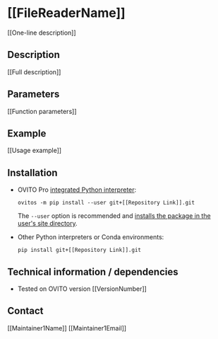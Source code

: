 # [[FileReaderName]]
[[One-line description]]

## Description
[[Full description]]

## Parameters 
[[Function parameters]]

## Example
[[Usage example]]

## Installation
- OVITO Pro [integrated Python interpreter](https://docs.ovito.org/python/introduction/installation.html#ovito-pro-integrated-interpreter):
  ```
  ovitos -m pip install --user git+[[Repository Link]].git
  ``` 
  The `--user` option is recommended and [installs the package in the user's site directory](https://pip.pypa.io/en/stable/user_guide/#user-installs).

- Other Python interpreters or Conda environments:
  ```
  pip install git+[[Repository Link]].git
  ```

## Technical information / dependencies
- Tested on OVITO version [[VersionNumber]]

## Contact
[[Maintainer1Name]] [[Maintainer1Email]]
